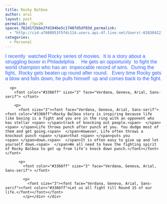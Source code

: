 ```yaml
---
title: Rocky Balboa
author: arul
layout: post
permalink: /?p=26
spaces_762d1f2bbe2fd194be5c1748fd5df03d_permalink:
  - "http://cid-a7680953f5fdc114.users.api-df.live.net/Users(-6383842215583694572)/Blogs('A7680953F5FDC114!113')/Entries('A7680953F5FDC114!489')?authkey=NzXxYOsM*PI%24"
categories:
  - Personal
---
```

<div id="msgcns!A7680953F5FDC114!489" class="bvMsg">
  <div>
    <p>
      <font size="3"><font face="Verdana, Geneva, Arial, Sans-serif"><font color="#3366ff">I recently <span> </span>watched Rocky series of movies.<span>  </span>It is a story about a struggling boxer in Philadelphia .<span>   </span>He gets an opportunity<span>  </span>to fight the world champion who has an <span> </span>impeccable record of wins.<span>  </span>During the fight,<span>  </span>Rocky gets beaten up round after round.<span>  </span><span> </span>Every time Rocky gets a blow and falls down, he pulls himself<span>  </span>up and comes back to the fight.</font></font></font> 
      
      <p>
        <font color="#3366ff" size="3" face="Verdana, Geneva, Arial, Sans-serif"> </font> 
        
        <p>
          <font size="3"><font face="Verdana, Geneva, Arial, Sans-serif"><font color="#3366ff">Rocky Balboa story is inspiring because life like boxing is a fight and you are in the ring with an opponent who has stellar <span> </span>track of knocking out people.<span>  </span><span> </span>Life throws punch after punch at you. You dodge most of them and get going.<span>  </span>However, Life often throws a knockout punch <span> </span>that <span> </span>puts you <span> </span>down.<span>  </span>It is often easy to give up and let yourself down.<span>  </span>We all need to have the fighting spirit of Rocky Balboa to get up from life’s knock down punch.</font></font></font> 
          
          <p>
            <font color="#3366ff" size="3" face="Verdana, Geneva, Arial, Sans-serif"> </font> 
            
            <p>
              <font size="3"><font face="Verdana, Geneva, Arial, Sans-serif"><font color="#3366ff">Let us all fight till Round 15 of our life.</font></font></font>
            </p></div> </div>